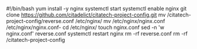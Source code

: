 #!/bin/bash
yum install -y nginx
systemctl start 
systemctl enable nginx
git clone https://github.com/citadelict/citatech-project-config.git
mv /citatech-project-config/reverse.conf /etc/nginx/
mv /etc/nginx/nginx.conf /etc/nginx/nginx.conf-
cd /etc/nginx/
touch nginx.conf
sed -n 'w nginx.conf' reverse.conf
systemctl restart nginx
rm -rf reverse.conf
rm -rf /citatech-project-config